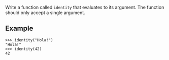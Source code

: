 Write a function called `identity` that evaluates to its argument. The function should only accept a single argument.

## Example

```console?lang=python&prompt=>>>
>>> identity("Hola!")
"Hola!"
>>> identity(42)
42
```

